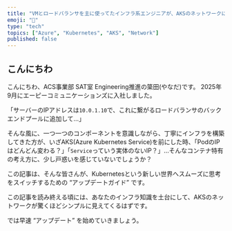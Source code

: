 ```yaml
---
title: "VMとロードバランサを主に使ってたインフラ系エンジニアが、AKSのネットワークに入門したら"
emoji: "🚀"
type: "tech"
topics: ["Azure", "Kubernetes", "AKS", "Network"]
published: false
---
```


## こんにちわ

こんにちわ、ACS事業部 SAT室 Engineering推進の簗田(やなだ)です。
2025年9月にエーピーコミュニケーションズに入社しました。

「サーバーのIPアドレスは`10.0.1.10`で、これに繋がるロードバランサのバックエンドプールに追加して…」

そんな風に、一つ一つのコンポーネントを意識しながら、丁寧にインフラを構築してきた方が、いざAKS(Azure Kubernetes Service)を前にした時、「PodのIPはどんどん変わる？」「`Service`っていう実体のないIP？」…そんなコンテナ特有の考え方に、少し戸惑いを感じていないでしょうか？

この記事は、そんな皆さんが、Kubernetesという新しい世界へスムーズに思考をスイッチするための “アップデートガイド” です。

この記事を読み終える頃には、あなたのインフラ知識を土台にして、AKSのネットワークが驚くほどシンプルに見えてくるはずです。

では早速 “アップデート” を始めていきましょう。
